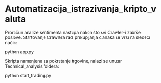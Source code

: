 # Automatizacija_istrazivanja_kripto_valuta

Proračun analize sentimenta nastupa nakon što svi Crawler-i zabrše poslove. Startovanje Crawlera radi prikupljanja članaka se vrši na sledeći način:
  
  python app.py
  

Skripta namenjena za pokretanje trgovine, nalazi se unutar Technical_analysis foldera:
  
  python start_trading.py

